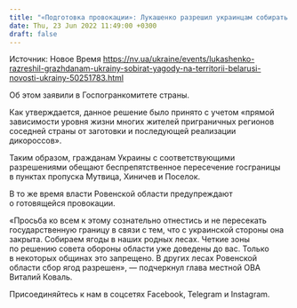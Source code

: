 ```yaml
---
title: "«Подготовка провокации»: Лукашенко разрешил украинцам собирать ягоды и грибы на территории Беларуси"
date: Thu, 23 Jun 2022 11:49:00 +0300
draft: false
---
```

Источник: Новое Время https://nv.ua/ukraine/events/lukashenko-razreshil-grazhdanam-ukrainy-sobirat-yagody-na-territorii-belarusi-novosti-ukrainy-50251783.html


Об этом заявили в Госпогранкомитете страны.

Как утверждается, данное решение было принято с учетом «прямой зависимости уровня жизни многих жителей приграничных регионов соседней страны от заготовки и последующей реализации дикороссов».

Таким образом, гражданам Украины с соответствующими разрешениями обещают беспрепятственное пересечение госграницы в пунктах пропуска Мутвица, Хиничев и Поселок.

В то же время власти Ровенской области предупреждают о готовящейся провокации.

«Просьба ко всем к этому сознательно отнестись и не пересекать государственную границу в связи с тем, что с украинской стороны она закрыта. Собираем ягоды в наших родных лесах. Четкие зоны по решению совета обороны области уже доведены до вас. Только в некоторых общинах это запрещено. В других лесах Ровенской области сбор ягод разрешен», — подчеркнул глава местной ОВА Виталий Коваль.

Присоединяйтесь к нам в соцсетях Facebook, Telegram и Instagram.
